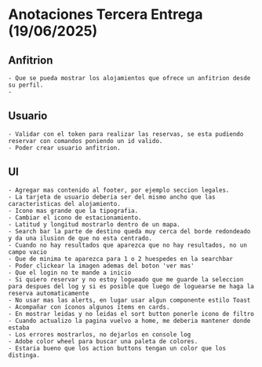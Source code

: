 # Anotaciones Tercera Entrega (19/06/2025)

## Anfitrion

    - Que se pueda mostrar los alojamientos que ofrece un anfitrion desde su perfil.
    -

## Usuario

    - Validar con el token para realizar las reservas, se esta pudiendo reservar con comandos poniendo un id valido.
    - Poder crear usuario anfitrion.

## UI

    - Agregar mas contenido al footer, por ejemplo seccion legales.
    - La tarjeta de usuario deberia ser del mismo ancho que las caracteristicas del alojamiento.
    - Icono mas grande que la tipografia.
    - Cambiar el icono de estacionamiento.
    - Latitud y longitud mostrarlo dentro de un mapa.
    - Search bar la parte de destino queda muy cerca del borde redondeado y da una ilusion de que no esta centrado.
    - Cuando no hay resultados que aparezca que no hay resultados, no un campo vacio
    - Que de minima te aparezca para 1 o 2 huespedes en la searchbar
    - Poder clickear la imagen ademas del boton 'ver mas'
    - Que el login no te mande a inicio
    - Si quiero reservar y no estoy logueado que me guarde la seleccion para despues del log y si es posible que luego de loguearse me haga la reserva automaticamente
    - No usar mas las alerts, en lugar usar algun componente estilo Toast
    - Acompañar con íconos algunos ítems en cards.
    - En mostrar leidas y no leidas el sort button ponerle icono de filtro
    - Cuando actualizo la pagina vuelvo a home, me deberia mantener donde estaba
    - Los errores mostrarlos, no dejarlos en console log
    - Adobe color wheel para buscar una paleta de colores.
    - Estaria bueno que los action buttons tengan un color que los distinga.
